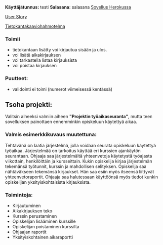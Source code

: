 **Käyttäjätunnus:** testi
**Salasana:** salasana
[Sovellus Herokussa](https://tranquil-lowlands-88067.herokuapp.com)

[User Story](https://github.com/Hilma-H/Opiskeluaika/blob/master/documentation/userstories.md)

[Tietokantakaaviohahmotelma](https://github.com/Hilma-H/Opiskeluaika/blob/master/documentation/hahmotelma.jpg)

### Toimii
- tietokantaan lisätty voi kirjautua sisään ja ulos.
- voi lisätä aikakirjauksen
- voi tarkastella listaa kirjauksista
- voi poistaa kirjauksen
### Puutteet:
- validointi ei toimi (numerot viimeisessä kentässä)

## Tsoha projekti:
Valitsin aiheeksi valmiin aiheen **"Projektin työaikaseuranta"**, mutta teen sovelluksen painottaen ennemminkin opiskeluun käytettyä aikaa.

### Valmis esimerkkikuvaus muutettuna:
Tehtävänä on laatia järjestelmä, jolla voidaan seurata opiskeluun käytettyä työaikaa. Järjestelmää on tarkoitus käyttää eri kurssien ajankäytön seurantaan. Ohjaaja saa järjestelmältä yhteenvetoja käytetystä työajasta viikottain, henkilöittäin ja kursseittain. Kukin opiskelija kirjaa järjestelmän tekemänsä työtunnit, kurssin ja mahdollisen selityksen. Opiskelija saa nähtäväkseen tekemänsä kirjaukset. Hän saa esiin myös itseensä liittyvät yhteenvetoraportit. Ohjaaja saa halutessaan käyttöönsä myös tiedot kunkin opiskelijan yksityiskohtaisista kirjauksista. 

### Toimintoja:

- Kirjautuminen
- Aikakirjauksen teko
- Kurssin perustaminen
- Opiskelijan lisääminen kurssille
- Opiskelijan poistaminen kurssilta
- Ohjaajan raportit
- Yksityiskohtainen aikaraportti
